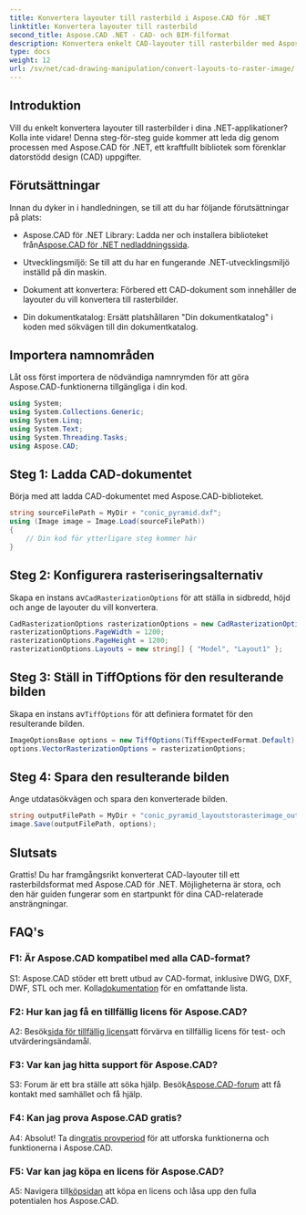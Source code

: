 ```yaml
---
title: Konvertera layouter till rasterbild i Aspose.CAD för .NET
linktitle: Konvertera layouter till rasterbild
second_title: Aspose.CAD .NET - CAD- och BIM-filformat
description: Konvertera enkelt CAD-layouter till rasterbilder med Aspose.CAD för .NET. Förbättra din utveckling med kraftfulla CAD-manipuleringsmöjligheter.
type: docs
weight: 12
url: /sv/net/cad-drawing-manipulation/convert-layouts-to-raster-image/
---
```

## Introduktion

Vill du enkelt konvertera layouter till rasterbilder i dina .NET-applikationer? Kolla inte vidare! Denna steg-för-steg guide kommer att leda dig genom processen med Aspose.CAD för .NET, ett kraftfullt bibliotek som förenklar datorstödd design (CAD) uppgifter.

## Förutsättningar

Innan du dyker in i handledningen, se till att du har följande förutsättningar på plats:

- Aspose.CAD för .NET Library: Ladda ner och installera biblioteket från[Aspose.CAD för .NET nedladdningssida](https://releases.aspose.com/cad/net/).

- Utvecklingsmiljö: Se till att du har en fungerande .NET-utvecklingsmiljö inställd på din maskin.

- Dokument att konvertera: Förbered ett CAD-dokument som innehåller de layouter du vill konvertera till rasterbilder.

- Din dokumentkatalog: Ersätt platshållaren "Din dokumentkatalog" i koden med sökvägen till din dokumentkatalog.

## Importera namnområden

Låt oss först importera de nödvändiga namnrymden för att göra Aspose.CAD-funktionerna tillgängliga i din kod.

```csharp
using System;
using System.Collections.Generic;
using System.Linq;
using System.Text;
using System.Threading.Tasks;
using Aspose.CAD;
```

## Steg 1: Ladda CAD-dokumentet

Börja med att ladda CAD-dokumentet med Aspose.CAD-biblioteket.

```csharp
string sourceFilePath = MyDir + "conic_pyramid.dxf";
using (Image image = Image.Load(sourceFilePath))
{
    // Din kod för ytterligare steg kommer här
}
```

## Steg 2: Konfigurera rasteriseringsalternativ

 Skapa en instans av`CadRasterizationOptions` för att ställa in sidbredd, höjd och ange de layouter du vill konvertera.

```csharp
CadRasterizationOptions rasterizationOptions = new CadRasterizationOptions();
rasterizationOptions.PageWidth = 1200;
rasterizationOptions.PageHeight = 1200;
rasterizationOptions.Layouts = new string[] { "Model", "Layout1" };
```

## Steg 3: Ställ in TiffOptions för den resulterande bilden

 Skapa en instans av`TiffOptions` för att definiera formatet för den resulterande bilden.

```csharp
ImageOptionsBase options = new TiffOptions(TiffExpectedFormat.Default);
options.VectorRasterizationOptions = rasterizationOptions;
```

## Steg 4: Spara den resulterande bilden

Ange utdatasökvägen och spara den konverterade bilden.

```csharp
string outputFilePath = MyDir + "conic_pyramid_layoutstorasterimage_out.tiff";
image.Save(outputFilePath, options);
```

## Slutsats

Grattis! Du har framgångsrikt konverterat CAD-layouter till ett rasterbildsformat med Aspose.CAD för .NET. Möjligheterna är stora, och den här guiden fungerar som en startpunkt för dina CAD-relaterade ansträngningar.

## FAQ's

### F1: Är Aspose.CAD kompatibel med alla CAD-format?

 S1: Aspose.CAD stöder ett brett utbud av CAD-format, inklusive DWG, DXF, DWF, STL och mer. Kolla[dokumentation](https://reference.aspose.com/cad/net/) för en omfattande lista.

### F2: Hur kan jag få en tillfällig licens för Aspose.CAD?

 A2: Besök[sida för tillfällig licens](https://purchase.aspose.com/temporary-license/)att förvärva en tillfällig licens för test- och utvärderingsändamål.

### F3: Var kan jag hitta support för Aspose.CAD?

 S3: Forum är ett bra ställe att söka hjälp. Besök[Aspose.CAD-forum](https://forum.aspose.com/c/cad/19) att få kontakt med samhället och få hjälp.

### F4: Kan jag prova Aspose.CAD gratis?

 A4: Absolut! Ta din[gratis provperiod](https://releases.aspose.com/) för att utforska funktionerna och funktionerna i Aspose.CAD.

### F5: Var kan jag köpa en licens för Aspose.CAD?

 A5: Navigera till[köpsidan](https://purchase.aspose.com/buy) att köpa en licens och låsa upp den fulla potentialen hos Aspose.CAD.